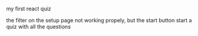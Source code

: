 my first react quiz

the filter on the setup page not working propely, but the start button start a quiz with all the questions

